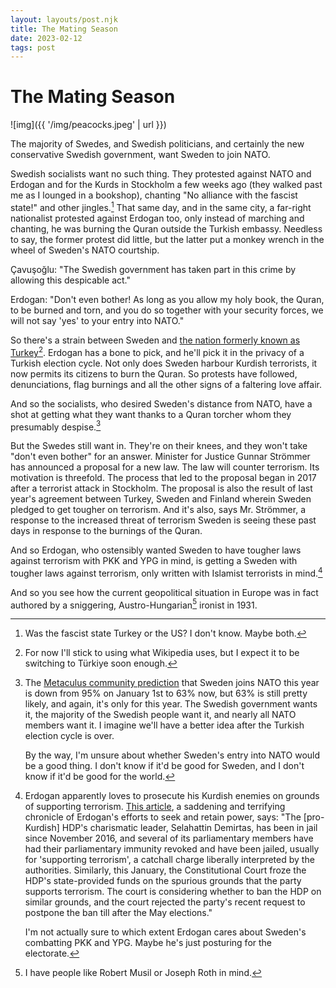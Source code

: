 ```yaml
---
layout: layouts/post.njk
title: The Mating Season
date: 2023-02-12
tags: post
---
```


# The Mating Season

![img]({{ '/img/peacocks.jpeg' | url }})

The majority of Swedes, and Swedish politicians, and certainly the new conservative Swedish government, want Sweden to join NATO.

Swedish socialists want no such thing. They protested against NATO and Erdogan and for the Kurds in Stockholm a few weeks ago (they walked past me as I lounged in a bookshop), chanting "No alliance with the fascist state!" and other jingles.[^1] That same day, and in the same city, a far-right nationalist protested against Erdogan too, only instead of marching and chanting, he was burning the Quran outside the Turkish embassy. Needless to say, the former protest did little, but the latter put a monkey wrench in the wheel of Sweden's NATO courtship.

Çavuşoğlu: "The Swedish government has taken part in this crime by allowing this despicable act."

Erdogan: "Don't even bother! As long as you allow my holy book, the Quran, to be burned and torn, and you do so together with your security forces, we will not say 'yes' to your entry into NATO."

So there's a strain between Sweden and [the nation formerly known as Turkey](https://archive.is/GR97v)[^2]. Erdogan has a bone to pick, and he'll pick it in the privacy of a Turkish election cycle. Not only does Sweden harbour Kurdish terrorists, it now permits its citizens to burn the Quran. So protests have followed, denunciations, flag burnings and all the other signs of a faltering love affair.

And so the socialists, who desired Sweden's distance from NATO, have a shot at getting what they want thanks to a Quran torcher whom they presumably despise.[^3]

But the Swedes still want in. They're on their knees, and they won't take "don't even bother" for an answer. Minister for Justice Gunnar Strömmer has announced a proposal for a new law. The law will counter terrorism. Its motivation is threefold. The process that led to the proposal began in 2017 after a terrorist attack in Stockholm. The proposal is also the result of last year's agreement between Turkey, Sweden and Finland wherein Sweden pledged to get tougher on terrorism. And it's also, says Mr. Strömmer, a response to the increased threat of terrorism Sweden is seeing these past days in response to the burnings of the Quran.

And so Erdogan, who ostensibly wanted Sweden to have tougher laws against terrorism with PKK and YPG in mind, is getting a Sweden with tougher laws against terrorism, only written with Islamist terrorists in mind.[^4]

And so you see how the current geopolitical situation in Europe was in fact authored by a sniggering, Austro-Hungarian[^5] ironist in 1931.

[^1]: Was the fascist state Turkey or the US? I don't know. Maybe both.
[^2]: For now I'll stick to using what Wikipedia uses, but I expect it to be switching to Türkiye soon enough.
[^3]:
    The [Metaculus community prediction](https://www.metaculus.com/questions/10084/sweden-to-join-nato-before-2024/) that Sweden joins NATO this year is down from 95% on January 1st to 63% now, but 63% is still pretty likely, and again, it's only for this year. The Swedish government wants it, the majority of the Swedish people want it, and nearly all NATO members want it. I imagine we'll have a better idea after the Turkish election cycle is over.

    By the way, I'm unsure about whether Sweden's entry into NATO would be a good thing. I don't know if it'd be good for Sweden, and I don't know if it'd be good for the world.

[^4]:
    Erdogan apparently loves to prosecute his Kurdish enemies on grounds of supporting terrorism. [This article](https://archive.is/SWEot), a saddening and terrifying chronicle of Erdogan's efforts to seek and retain power, says: "The [pro-Kurdish] HDP's charismatic leader, Selahattin Demirtas, has been in jail since November 2016, and several of its parliamentary members have had their parliamentary immunity revoked and have been jailed, usually for 'supporting terrorism', a catchall charge liberally interpreted by the authorities. Similarly, this January, the Constitutional Court froze the HDP's state-provided funds on the spurious grounds that the party supports terrorism. The court is considering whether to ban the HDP on similar grounds, and the court rejected the party's recent request to postpone the ban till after the May elections."

    I'm not actually sure to which extent Erdogan cares about Sweden's combatting PKK and YPG. Maybe he's just posturing for the electorate.

[^5]: I have people like Robert Musil or Joseph Roth in mind.
